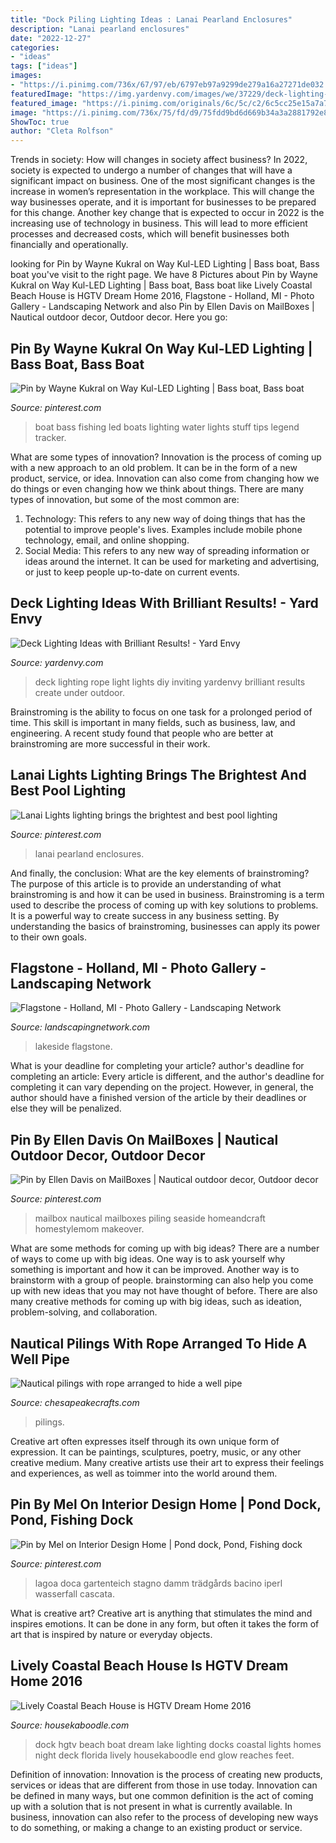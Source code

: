 ```yaml
---
title: "Dock Piling Lighting Ideas : Lanai Pearland Enclosures"
description: "Lanai pearland enclosures"
date: "2022-12-27"
categories:
- "ideas"
tags: ["ideas"]
images:
- "https://i.pinimg.com/736x/67/97/eb/6797eb97a9299de279a16a27271de032.jpg"
featuredImage: "https://img.yardenvy.com/images/we/37229/deck-lighting-rope-lights-8619.jpg?w=600"
featured_image: "https://i.pinimg.com/originals/6c/5c/c2/6c5cc25e15a7a7f1b4f8360eb67f4711.jpg"
image: "https://i.pinimg.com/736x/75/fd/d9/75fdd9bd6d669b34a3a2881792e898ab.jpg"
ShowToc: true
author: "Cleta Rolfson"
---
```



Trends in society: How will changes in society affect business?
In 2022, society is expected to undergo a number of changes that will have a significant impact on business. One of the most significant changes is the increase in women’s representation in the workplace. This will change the way businesses operate, and it is important for businesses to be prepared for this change. Another key change that is expected to occur in 2022 is the increasing use of technology in business. This will lead to more efficient processes and decreased costs, which will benefit businesses both financially and operationally.

	

		
looking for Pin by Wayne Kukral on Way Kul-LED Lighting | Bass boat, Bass boat you've visit to the right page. We have 8 Pictures about Pin by Wayne Kukral on Way Kul-LED Lighting | Bass boat, Bass boat like Lively Coastal Beach House is HGTV Dream Home 2016, Flagstone - Holland, MI - Photo Gallery - Landscaping Network and also Pin by Ellen Davis on MailBoxes | Nautical outdoor decor, Outdoor decor. Here you go:
		
    
## Pin By Wayne Kukral On Way Kul-LED Lighting | Bass Boat, Bass Boat

<img loading=lazy src="https://i.pinimg.com/originals/a6/d4/5d/a6d45d559949b3407f740b48b9b185c6.jpg" onerror="this.onerror=null;this.src='https://tse2.mm.bing.net/th?id=OIP._1o8RdT9pbllfoBGHSGZPwHaFj&amp;pid=15.1';" alt="Pin by Wayne Kukral on Way Kul-LED Lighting | Bass boat, Bass boat">

_Source: pinterest.com_

>boat bass fishing led boats lighting water lights stuff tips legend tracker. 

	

What are some types of innovation?
Innovation is the process of coming up with a new approach to an old problem. It can be in the form of a new product, service, or idea. Innovation can also come from changing how we do things or even changing how we think about things. There are many types of innovation, but some of the most common are: 
1) Technology: This refers to any new way of doing things that has the potential to improve people's lives. Examples include mobile phone technology, email, and online shopping. 
2) Social Media: This refers to any new way of spreading information or ideas around the internet. It can be used for marketing and advertising, or just to keep people up-to-date on current events.

    
## Deck Lighting Ideas With Brilliant Results! - Yard Envy

<img loading=lazy src="https://img.yardenvy.com/images/we/37229/deck-lighting-rope-lights-8619.jpg?w=600" onerror="this.onerror=null;this.src='https://tse2.mm.bing.net/th?id=OIP.EYHJjkQcKQLdtFquN9mxqQHaLH&amp;pid=15.1';" alt="Deck Lighting Ideas with Brilliant Results! - Yard Envy">

_Source: yardenvy.com_

>deck lighting rope light lights diy inviting yardenvy brilliant results create under outdoor. 

	

Brainstroming is the ability to focus on one task for a prolonged period of time. This skill is important in many fields, such as business, law, and engineering. A recent study found that people who are better at brainstroming are more successful in their work.

    
## Lanai Lights Lighting Brings The Brightest And Best Pool Lighting

<img loading=lazy src="https://i.pinimg.com/736x/75/fd/d9/75fdd9bd6d669b34a3a2881792e898ab.jpg" onerror="this.onerror=null;this.src='https://tse2.mm.bing.net/th?id=OIP.qvv6UwF0SlclOfVBLr05lgHaE8&amp;pid=15.1';" alt="Lanai Lights lighting brings the brightest and best pool lighting">

_Source: pinterest.com_

>lanai pearland enclosures. 

	

And finally, the conclusion: What are the key elements of brainstroming?
The purpose of this article is to provide an understanding of what brainstroming is and how it can be used in business. Brainstroming is a term used to describe the process of coming up with key solutions to problems. It is a powerful way to create success in any business setting. By understanding the basics of brainstroming, businesses can apply its power to their own goals.

    
## Flagstone - Holland, MI - Photo Gallery - Landscaping Network

<img loading=lazy src="https://images.landscapingnetwork.com/pictures/images/800x642Max/flagstone_78/lakeside-fire-pit-rustic-fire-ring-blue-ridge-landscaping_8047.jpg" onerror="this.onerror=null;this.src='https://tse4.mm.bing.net/th?id=OIP.Y2okZc9fj2r1xY6vT7LSYgHaE8&amp;pid=15.1';" alt="Flagstone - Holland, MI - Photo Gallery - Landscaping Network">

_Source: landscapingnetwork.com_

>lakeside flagstone. 

	

What is your deadline for completing your article?
author's deadline for completing an article:
Every article is different, and the author's deadline for completing it can vary depending on the project. However, in general, the author should have a finished version of the article by their deadlines or else they will be penalized.

    
## Pin By Ellen Davis On MailBoxes | Nautical Outdoor Decor, Outdoor Decor

<img loading=lazy src="https://i.pinimg.com/originals/6c/5c/c2/6c5cc25e15a7a7f1b4f8360eb67f4711.jpg" onerror="this.onerror=null;this.src='https://tse3.mm.bing.net/th?id=OIP.o4218xecpRevFtV9HokJxQHaJ1&amp;pid=15.1';" alt="Pin by Ellen Davis on MailBoxes | Nautical outdoor decor, Outdoor decor">

_Source: pinterest.com_

>mailbox nautical mailboxes piling seaside homeandcraft homestylemom makeover. 

	

What are some methods for coming up with big ideas?
There are a number of ways to come up with big ideas. One way is to ask yourself why something is important and how it can be improved. Another way is to brainstorm with a group of people. brainstorming can also help you come up with new ideas that you may not have thought of before. There are also many creative methods for coming up with big ideas, such as ideation, problem-solving, and collaboration.

    
## Nautical Pilings With Rope Arranged To Hide A Well Pipe

<img loading=lazy src="http://www.chesapeakecrafts.com/2birds-1.jpg" onerror="this.onerror=null;this.src='https://tse1.mm.bing.net/th?id=OIP.wC7atjOLCMPGU50Vr-tOaQAAAA&amp;pid=15.1';" alt="Nautical pilings with rope arranged to hide a well pipe">

_Source: chesapeakecrafts.com_

>pilings. 

	

Creative art often expresses itself through its own unique form of expression. It can be paintings, sculptures, poetry, music, or any other creative medium. Many creative artists use their art to express their feelings and experiences, as well as toimmer into the world around them.

    
## Pin By Mel On Interior Design Home | Pond Dock, Pond, Fishing Dock

<img loading=lazy src="https://i.pinimg.com/736x/67/97/eb/6797eb97a9299de279a16a27271de032.jpg" onerror="this.onerror=null;this.src='https://tse2.mm.bing.net/th?id=OIP.e_hKFqo2jGmHk6UdLBRdmQHaE7&amp;pid=15.1';" alt="Pin by Mel on Interior Design Home | Pond dock, Pond, Fishing dock">

_Source: pinterest.com_

>lagoa doca gartenteich stagno damm trädgårds bacino iperl wasserfall cascata. 

	

What is creative art?
Creative art is anything that stimulates the mind and inspires emotions. It can be done in any form, but often it takes the form of art that is inspired by nature or everyday objects.

    
## Lively Coastal Beach House Is HGTV Dream Home 2016

<img loading=lazy src="https://housekaboodle.com/wp-content/uploads/Dock-view-of-the-beach-house.jpeg" onerror="this.onerror=null;this.src='https://tse3.mm.bing.net/th?id=OIP.5-yB6GOmXskKgQT3SgTU4gHaJ4&amp;pid=15.1';" alt="Lively Coastal Beach House is HGTV Dream Home 2016">

_Source: housekaboodle.com_

>dock hgtv beach boat dream lake lighting docks coastal lights homes night deck florida lively housekaboodle end glow reaches feet. 

	

Definition of innovation:
Innovation is the process of creating new products, services or ideas that are different from those in use today. Innovation can be defined in many ways, but one common definition is the act of coming up with a solution that is not present in what is currently available. In business, innovation can also refer to the process of developing new ways to do something, or making a change to an existing product or service.

